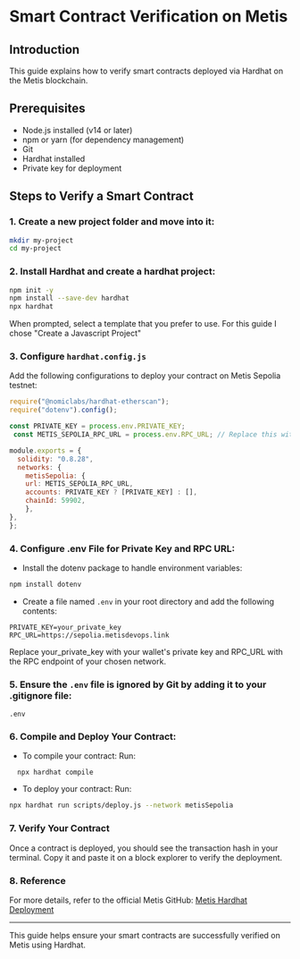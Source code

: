 # Smart Contract Verification on Metis

## Introduction
This guide explains how to verify smart contracts deployed via Hardhat on the Metis blockchain.

## Prerequisites
- Node.js installed (v14 or later)
- npm or yarn (for dependency management)
- Git
- Hardhat installed
- Private key for deployment

## Steps to Verify a Smart Contract

### 1. Create a new project folder and move into it:
```bash
mkdir my-project
cd my-project
```

### 2. Install Hardhat and create a hardhat project:
```bash
npm init -y
npm install --save-dev hardhat
npx hardhat
```
When prompted, select a template that you prefer to use. For this guide I chose "Create a Javascript Project"

### 3. Configure `hardhat.config.js`
Add the following configurations to deploy your contract on Metis Sepolia testnet:
```javascript
require("@nomiclabs/hardhat-etherscan");
require("dotenv").config();

const PRIVATE_KEY = process.env.PRIVATE_KEY;
 const METIS_SEPOLIA_RPC_URL = process.env.RPC_URL; // Replace this with the Metis Sepolia RPC URL

module.exports = {
  solidity: "0.8.28",
  networks: {
    metisSepolia: {
    url: METIS_SEPOLIA_RPC_URL,
    accounts: PRIVATE_KEY ? [PRIVATE_KEY] : [],
    chainId: 59902,
    },
},
};

```
### 4. Configure .env File for Private Key and RPC URL:
  - Install the dotenv package to handle environment variables:
```bash
npm install dotenv
```
  - Create a file named `.env` in your root directory and add the following contents:
```
PRIVATE_KEY=your_private_key
RPC_URL=https://sepolia.metisdevops.link
```
Replace your_private_key with your wallet's private key and RPC_URL with the RPC endpoint of your chosen network.

### 5. Ensure the `.env` file is ignored by Git by adding it to your .gitignore file:
```
.env
```

### 6. Compile and Deploy Your Contract:
 - To compile your contract:
 Run: 
```
  npx hardhat compile
```
  - To deploy your contract: 
Run:
```bash
npx hardhat run scripts/deploy.js --network metisSepolia
```

### 7. Verify Your Contract
Once a contract is deployed, you should see the transaction hash in your terminal. Copy it and paste it on a block explorer to verify the deployment. 

### 8. Reference
For more details, refer to the official Metis GitHub: [Metis Hardhat Deployment](https://github.com/metis-edu/Deploy-Smart-Contract-Hardhat)

---
This guide helps ensure your smart contracts are successfully verified on Metis using Hardhat.

